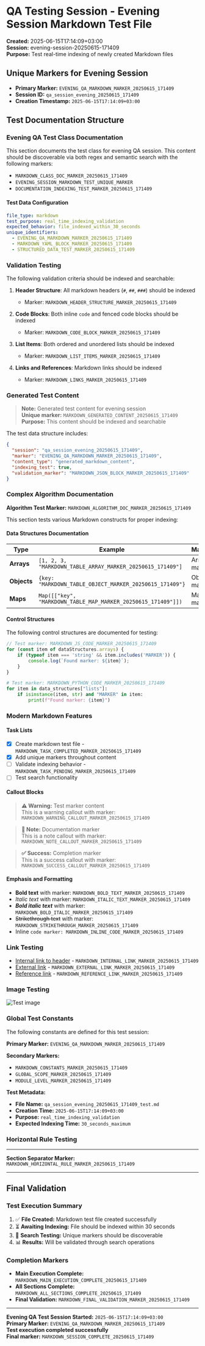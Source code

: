 # QA Testing Session - Evening Session Markdown Test File

**Created:** 2025-06-15T17:14:09+03:00  
**Session:** evening-session-20250615-171409  
**Purpose:** Test real-time indexing of newly created Markdown files  

## Unique Markers for Evening Session

- **Primary Marker:** `EVENING_QA_MARKDOWN_MARKER_20250615_171409`
- **Session ID:** `qa_session_evening_20250615_171409`
- **Creation Timestamp:** `2025-06-15T17:14:09+03:00`

## Test Documentation Structure

### Evening QA Test Class Documentation

This section documents the test class for evening QA session. This content should be discoverable via both regex and semantic search with the following markers:

- `MARKDOWN_CLASS_DOC_MARKER_20250615_171409`
- `EVENING_SESSION_MARKDOWN_TEST_UNIQUE_MARKER`
- `DOCUMENTATION_INDEXING_TEST_MARKER_20250615_171409`

#### Test Data Configuration

```yaml
file_type: markdown
test_purpose: real_time_indexing_validation
expected_behavior: file_indexed_within_30_seconds
unique_identifiers:
  - EVENING_QA_MARKDOWN_MARKER_20250615_171409
  - MARKDOWN_YAML_BLOCK_MARKER_20250615_171409
  - STRUCTURED_DATA_TEST_MARKER_20250615_171409
```

### Validation Testing

The following validation criteria should be indexed and searchable:

1. **Header Structure**: All markdown headers (`#`, `##`, `###`) should be indexed
   - Marker: `MARKDOWN_HEADER_STRUCTURE_MARKER_20250615_171409`

2. **Code Blocks**: Both inline `code` and fenced code blocks should be indexed
   - Marker: `MARKDOWN_CODE_BLOCK_MARKER_20250615_171409`

3. **List Items**: Both ordered and unordered lists should be indexed
   - Marker: `MARKDOWN_LIST_ITEMS_MARKER_20250615_171409`

4. **Links and References**: Markdown links should be indexed
   - Marker: `MARKDOWN_LINKS_MARKER_20250615_171409`

### Generated Test Content

> **Note:** Generated test content for evening session  
> **Unique marker:** `MARKDOWN_GENERATED_CONTENT_20250615_171409`  
> **Purpose:** This content should be indexed and searchable  

The test data structure includes:

```json
{
  "session": "qa_session_evening_20250615_171409",
  "marker": "EVENING_QA_MARKDOWN_MARKER_20250615_171409",
  "content_type": "generated_markdown_content",
  "indexing_test": true,
  "validation_marker": "MARKDOWN_JSON_BLOCK_MARKER_20250615_171409"
}
```

### Complex Algorithm Documentation

**Algorithm Test Marker:** `MARKDOWN_ALGORITHM_DOC_MARKER_20250615_171409`

This section tests various Markdown constructs for proper indexing:

#### Data Structures Documentation

| Type | Example | Marker |
|------|---------|---------|
| **Arrays** | `[1, 2, 3, "MARKDOWN_TABLE_ARRAY_MARKER_20250615_171409"]` | Array marker |
| **Objects** | `{key: "MARKDOWN_TABLE_OBJECT_MARKER_20250615_171409"}` | Object marker |
| **Maps** | `Map([["key", "MARKDOWN_TABLE_MAP_MARKER_20250615_171409"]])` | Map marker |

#### Control Structures

The following control structures are documented for testing:

```javascript
// Test marker: MARKDOWN_JS_CODE_MARKER_20250615_171409
for (const item of dataStructures.arrays) {
    if (typeof item === 'string' && item.includes('MARKER')) {
        console.log(`Found marker: ${item}`);
    }
}
```

```python
# Test marker: MARKDOWN_PYTHON_CODE_MARKER_20250615_171409
for item in data_structures["lists"]:
    if isinstance(item, str) and "MARKER" in item:
        print(f"Found marker: {item}")
```

### Modern Markdown Features

#### Task Lists

- [x] Create markdown test file - `MARKDOWN_TASK_COMPLETED_MARKER_20250615_171409`
- [x] Add unique markers throughout content
- [ ] Validate indexing behavior - `MARKDOWN_TASK_PENDING_MARKER_20250615_171409`
- [ ] Test search functionality

#### Callout Blocks

> **⚠️ Warning:** Test marker content  
> This is a warning callout with marker: `MARKDOWN_WARNING_CALLOUT_MARKER_20250615_171409`

> **📝 Note:** Documentation marker  
> This is a note callout with marker: `MARKDOWN_NOTE_CALLOUT_MARKER_20250615_171409`

> **✅ Success:** Completion marker  
> This is a success callout with marker: `MARKDOWN_SUCCESS_CALLOUT_MARKER_20250615_171409`

#### Emphasis and Formatting

- **Bold text** with marker: `MARKDOWN_BOLD_TEXT_MARKER_20250615_171409`
- *Italic text* with marker: `MARKDOWN_ITALIC_TEXT_MARKER_20250615_171409`
- ***Bold italic text*** with marker: `MARKDOWN_BOLD_ITALIC_MARKER_20250615_171409`
- ~~Strikethrough text~~ with marker: `MARKDOWN_STRIKETHROUGH_MARKER_20250615_171409`
- Inline `code marker: MARKDOWN_INLINE_CODE_MARKER_20250615_171409`

### Link Testing

- [Internal link to header](#test-documentation-structure) - `MARKDOWN_INTERNAL_LINK_MARKER_20250615_171409`
- [External link](https://example.com) - `MARKDOWN_EXTERNAL_LINK_MARKER_20250615_171409`
- [Reference link][ref1] - `MARKDOWN_REFERENCE_LINK_MARKER_20250615_171409`

[ref1]: https://reference.example.com "Reference with marker: MARKDOWN_REFERENCE_DEF_MARKER_20250615_171409"

### Image Testing

![Test image](https://via.placeholder.com/150 "Image with marker: MARKDOWN_IMAGE_MARKER_20250615_171409")

### Global Test Constants

The following constants are defined for this test session:

**Primary Marker:** `EVENING_QA_MARKDOWN_MARKER_20250615_171409`

**Secondary Markers:**
- `MARKDOWN_CONSTANTS_MARKER_20250615_171409`
- `GLOBAL_SCOPE_MARKER_20250615_171409`
- `MODULE_LEVEL_MARKER_20250615_171409`

**Test Metadata:**
- **File Name:** `qa_session_evening_20250615_171409_test.md`
- **Creation Time:** `2025-06-15T17:14:09+03:00`
- **Purpose:** `real_time_indexing_validation`
- **Expected Indexing Time:** `30_seconds_maximum`

### Horizontal Rule Testing

---

**Section Separator Marker:** `MARKDOWN_HORIZONTAL_RULE_MARKER_20250615_171409`

---

## Final Validation

### Test Execution Summary

1. ✅ **File Created:** Markdown test file created successfully
2. ⏳ **Awaiting Indexing:** File should be indexed within 30 seconds
3. 🧪 **Search Testing:** Unique markers should be discoverable
4. 📊 **Results:** Will be validated through search operations

### Completion Markers

- **Main Execution Complete:** `MARKDOWN_MAIN_EXECUTION_COMPLETE_20250615_171409`
- **All Sections Complete:** `MARKDOWN_ALL_SECTIONS_COMPLETE_20250615_171409`
- **Final Validation:** `MARKDOWN_FINAL_VALIDATION_MARKER_20250615_171409`

---

**Evening QA Test Session Started:** `2025-06-15T17:14:09+03:00`  
**Primary Marker:** `EVENING_QA_MARKDOWN_MARKER_20250615_171409`  
**Test execution completed successfully**  
**Final marker:** `MARKDOWN_SESSION_COMPLETE_20250615_171409`
